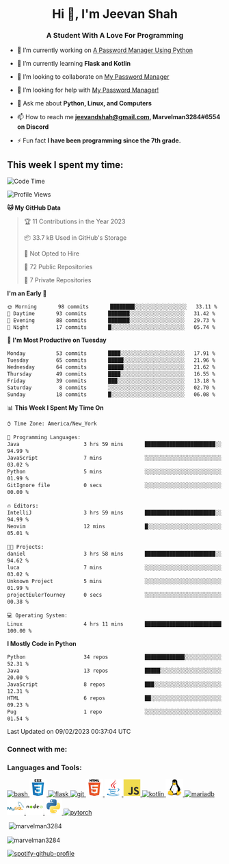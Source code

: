 <h1 align="center">Hi 👋, I'm Jeevan Shah</h1>
<h3 align="center">A Student With A Love For Programming</h3>

- 🔭 I’m currently working on [A Password Manager Using Python](https://github.com/marvelman3284/Python-Password-Manager)

- 🌱 I’m currently learning **Flask and Kotlin**

- 👯 I’m looking to collaborate on [My Password Manager](https://github.com/marvelman3284/Python-Password-Manager)

- 🤝 I’m looking for help with [My Password Manager!](https://github.com/marvelman3284/Python-Password-Manager)

- 💬 Ask me about **Python, Linux, and Computers**

- 📫 How to reach me **jeevandshah@gmail.com, Marvelman3284#6554 on Discord**

- ⚡ Fun fact **I have been programming since the 7th grade.**

## This week I spent my time:

<!--START_SECTION:waka-->
![Code Time](http://img.shields.io/badge/Code%20Time-322%20hrs%2037%20mins-blue)

![Profile Views](http://img.shields.io/badge/Profile%20Views-3-blue)

**🐱 My GitHub Data** 

> 🏆 11 Contributions in the Year 2023
 > 
> 📦 33.7 kB Used in GitHub's Storage 
 > 
> 🚫 Not Opted to Hire
 > 
> 📜 72 Public Repositories 
 > 
> 🔑 7 Private Repositories  
 > 
**I'm an Early 🐤** 

```text
🌞 Morning       98 commits       ████████░░░░░░░░░░░░░░░░░   33.11 % 
🌆 Daytime       93 commits       ███████░░░░░░░░░░░░░░░░░░   31.42 % 
🌃 Evening       88 commits       ███████░░░░░░░░░░░░░░░░░░   29.73 % 
🌙 Night         17 commits       █░░░░░░░░░░░░░░░░░░░░░░░░   05.74 % 

```
📅 **I'm Most Productive on Tuesday** 

```text
Monday          53 commits       ████░░░░░░░░░░░░░░░░░░░░░   17.91 % 
Tuesday         65 commits       █████░░░░░░░░░░░░░░░░░░░░   21.96 % 
Wednesday       64 commits       █████░░░░░░░░░░░░░░░░░░░░   21.62 % 
Thursday        49 commits       ████░░░░░░░░░░░░░░░░░░░░░   16.55 % 
Friday          39 commits       ███░░░░░░░░░░░░░░░░░░░░░░   13.18 % 
Saturday         8 commits       ░░░░░░░░░░░░░░░░░░░░░░░░░   02.70 % 
Sunday          18 commits       █░░░░░░░░░░░░░░░░░░░░░░░░   06.08 % 

```


📊 **This Week I Spent My Time On** 

```text
⌚︎ Time Zone: America/New_York

💬 Programming Languages: 
Java                     3 hrs 59 mins       ███████████████████████░░   94.99 % 
JavaScript               7 mins              ░░░░░░░░░░░░░░░░░░░░░░░░░   03.02 % 
Python                   5 mins              ░░░░░░░░░░░░░░░░░░░░░░░░░   01.99 % 
GitIgnore file           0 secs              ░░░░░░░░░░░░░░░░░░░░░░░░░   00.00 % 

🔥 Editors: 
IntelliJ                 3 hrs 59 mins       ███████████████████████░░   94.99 % 
Neovim                   12 mins             █░░░░░░░░░░░░░░░░░░░░░░░░   05.01 % 

🐱‍💻 Projects: 
daniel                   3 hrs 58 mins       ███████████████████████░░   94.62 % 
luca                     7 mins              ░░░░░░░░░░░░░░░░░░░░░░░░░   03.02 % 
Unknown Project          5 mins              ░░░░░░░░░░░░░░░░░░░░░░░░░   01.99 % 
projectEulerTourney      0 secs              ░░░░░░░░░░░░░░░░░░░░░░░░░   00.38 % 

💻 Operating System: 
Linux                    4 hrs 11 mins       █████████████████████████   100.00 % 

```

**I Mostly Code in Python** 

```text
Python                   34 repos            █████████████░░░░░░░░░░░░   52.31 % 
Java                     13 repos            █████░░░░░░░░░░░░░░░░░░░░   20.00 % 
JavaScript               8 repos             ███░░░░░░░░░░░░░░░░░░░░░░   12.31 % 
HTML                     6 repos             ██░░░░░░░░░░░░░░░░░░░░░░░   09.23 % 
Pug                      1 repo              ░░░░░░░░░░░░░░░░░░░░░░░░░   01.54 % 

```



 Last Updated on 09/02/2023 00:37:04 UTC
<!--END_SECTION:waka-->

<h3 align="left">Connect with me:</h3>
<p align="left">

</p>

<h3 align="left">Languages and Tools:</h3>
<p align="left"> <a href="https://www.gnu.org/software/bash/" target="_blank"> <img src="https://www.vectorlogo.zone/logos/gnu_bash/gnu_bash-icon.svg" alt="bash" width="40" height="40"/> </a> <a href="https://www.w3schools.com/css/" target="_blank"> <img src="https://raw.githubusercontent.com/devicons/devicon/master/icons/css3/css3-original-wordmark.svg" alt="css3" width="40" height="40"/> </a> <a href="https://flask.palletsprojects.com/" target="_blank"> <img src="https://www.vectorlogo.zone/logos/pocoo_flask/pocoo_flask-icon.svg" alt="flask" width="40" height="40"/> </a> <a href="https://git-scm.com/" target="_blank"> <img src="https://www.vectorlogo.zone/logos/git-scm/git-scm-icon.svg" alt="git" width="40" height="40"/> </a> <a href="https://www.w3.org/html/" target="_blank"> <img src="https://raw.githubusercontent.com/devicons/devicon/master/icons/html5/html5-original-wordmark.svg" alt="html5" width="40" height="40"/> </a> <a href="https://www.java.com" target="_blank"> <img src="https://raw.githubusercontent.com/devicons/devicon/master/icons/java/java-original.svg" alt="java" width="40" height="40"/> </a> <a href="https://developer.mozilla.org/en-US/docs/Web/JavaScript" target="_blank"> <img src="https://raw.githubusercontent.com/devicons/devicon/master/icons/javascript/javascript-original.svg" alt="javascript" width="40" height="40"/> </a> <a href="https://kotlinlang.org" target="_blank"> <img src="https://www.vectorlogo.zone/logos/kotlinlang/kotlinlang-icon.svg" alt="kotlin" width="40" height="40"/> </a> <a href="https://www.linux.org/" target="_blank"> <img src="https://raw.githubusercontent.com/devicons/devicon/master/icons/linux/linux-original.svg" alt="linux" width="40" height="40"/> </a> <a href="https://mariadb.org/" target="_blank"> <img src="https://www.vectorlogo.zone/logos/mariadb/mariadb-icon.svg" alt="mariadb" width="40" height="40"/> </a> <a href="https://www.mysql.com/" target="_blank"> <img src="https://raw.githubusercontent.com/devicons/devicon/master/icons/mysql/mysql-original-wordmark.svg" alt="mysql" width="40" height="40"/> </a> <a href="https://nodejs.org" target="_blank"> <img src="https://raw.githubusercontent.com/devicons/devicon/master/icons/nodejs/nodejs-original-wordmark.svg" alt="nodejs" width="40" height="40"/> </a> <a href="https://www.python.org" target="_blank"> <img src="https://raw.githubusercontent.com/devicons/devicon/master/icons/python/python-original.svg" alt="python" width="40" height="40"/> </a> <a href="https://pytorch.org/" target="_blank"> <img src="https://www.vectorlogo.zone/logos/pytorch/pytorch-icon.svg" alt="pytorch" width="40" height="40"/> </a> </p>


<p>&nbsp;<img align="center" src="https://github-readme-stats.vercel.app/api?username=marvelman3284&show_icons=true&locale=en&theme=blue-green" alt="marvelman3284" /></p>

<p><img align="center" src="https://github-readme-streak-stats.herokuapp.com/?user=marvelman3284&theme=blue-green" alt="marvelman3284" /></p>


[![spotify-github-profile](https://spotify-github-profile.vercel.app/api/view?uid=lp0lvf5zzesrwq2hdzmfnkjsq&cover_image=true&theme=default)](https://github.com/kittinan/spotify-github-profile)
